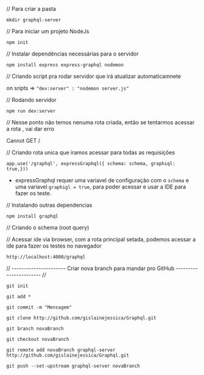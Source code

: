  // Para criar a pasta 

 `mkdir graphql-server` 
 
 // Para iniciar um projeto NodeJs
 
 `npm init`
 
 // Instalar dependências necessárias para o servidor
 
 `npm install express express-graphql nodemon`
 
 // Criando script pra rodar servidor que irá atualizar automaticamnete
 
 on sripts => `"dev:server" : "nodemon server.js"`
 
 // Rodando servidor
 
 `npm run dev:server`
 
 // Nesse ponto não temos nenuma rota criada, então se tentarmos acessar a rota , vai dar erro
 
 Cannot GET /
 
 // Criando rota unica que iramos acessar para todas as requisições
 
 `app.use('/graphql', expressGraphql({ schema: schema, graphiql: true,}))` 
 
 -  expressGraphql requer uma variavel de configuração com o `schema` e uma variavel `graphigl = true`, para poder acessar e usar a IDE para fazer os teste.
 
 // Instalando outras dependencias
 
 `npm install graphql`
 
 // Criando o schema (root query)

 // Acessar ide via browser, com a rota principal setada, podemos acessar a ide para fazer os testes no navegador
 
 `http://localhost:4000/graphql`
 
 // ---------------------- Criar nova branch para mandar pro GitHub ----------------------- //
 
 `git init`
 
 `git add *`
 
 `git commit -m "Mensagem"`
 
 `git clone http://github.com/gislainejessica/Graphql.git`
 
 `git branch novaBranch`
 
 `git checkout novaBranch`
 
 `git remote add novaBranch graphql-server http://github.com/gislainejessica/Graphql.git`
 
 `git push --set-upstream graphql-server novaBranch`